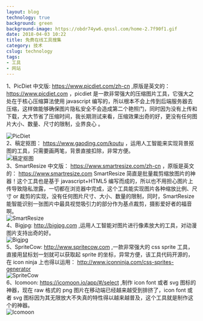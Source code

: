 ```yaml
---
layout: blog
technology: true
background: green
background-image: https://obdr74yw6.qnssl.com/home-2.7f90f1.gif
date: 2018-04-03 10:22
title: 免费在线工具搜集
category: 技术
cslug: technology
tags:
- 工具
- 网站
---
```


1、PicDiet 中文版: https://www.picdiet.com/zh-cn ,原版是英文的： https://www.picdiet.com ，picdiet 是一款非常强大的压缩图片工具，它强大之处在于核心压缩算法使用 javascript 编写的，所以根本不会上传到后端服务器去压缩，这样做能够确保图片隐私安全不会造成第二个艳照门，同时因为没有上传和下载，大大节省了压缩时间，我长期测试来看，压缩效果出奇的好，更没有任何图片大小、数量、尺寸的限制，业界良心 。  

![PicDiet][1]  
2、稿定抠图： https://www.gaoding.com/koutu ，运用人工智能来实现背景抠图的工具，只需要画两笔，背景直接扣除，非常方便。  
![稿定抠图][2]  
3、SmartResize 中文版： https://www.smartresize.com/zh-cn ，原版是英文的： https://www.smartresize.com SmartResize 简直是批量裁剪缩放图片的神器！这个工具也是基于 javascript+HTML5 编写而成的，所以也不用担心图片上传导致隐私泄露，一切都在浏览器中完成，这个工具能实现图片各种缩放比例、尺寸 or 裁剪的实现，没有任何图片尺寸、大小、数量的限制，同时，SmartResize 能智能识别一张图片中最具视觉吸引力的部分作为基点裁剪，摄影爱好者的福音啊。  
![SmartResize][3]  
4、Bigjpg: http://bigjpg.com ,运用人工智能对图片进行像素放大的工具，对动漫图片支持出奇的好。  
![Bigjpg][4]  
5、SpriteCow: http://www.spritecow.com ,一款非常强大的 css sprite 工具，直接用鼠标划一划就可以获取起 sprite 的坐标，异常方便，该工具代码开源的，在 icon ninja 上也得以运用： http://www.iconninja.com/css-sprites-generator  
![SpriteCow][5]  
6、Icomoon: https://icomoon.io/app/#/select ,制作 icon font 或者 svg 图标的神器，现在 raw 格式的 png 图片在移动端已经越来越受到排挤了，icon font 或者 svg 图标因为其无限放大不失真的特性得以越来越普及，这个工具就是制作这个的神器。  
![Icomoon][6]


  [1]: https://i.loli.net/2018/04/01/5ac0a68a20096.jpg
  [2]: https://cdn.dancf.com/gaodingx/www/home-2.7f90f1.gif
  [3]: https://i.loli.net/2018/04/01/5ac0a8d254be7.jpg
  [4]: https://i.loli.net/2018/04/01/5ac0aae555797.jpg
  [5]: https://i.loli.net/2018/04/01/5ac0ac3f3b38d.jpg
  [6]: https://i.loli.net/2018/04/01/5ac0ad5ce4141.jpg